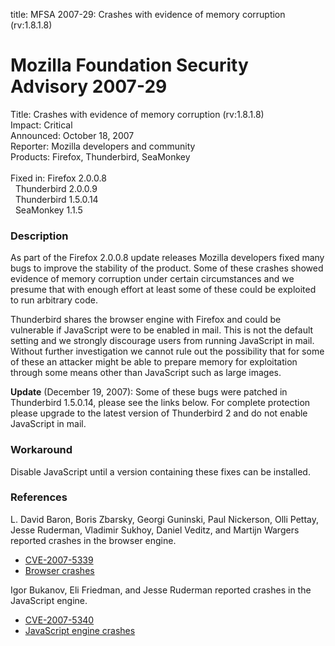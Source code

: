 title: MFSA 2007-29: Crashes with evidence of memory corruption (rv:1.8.1.8)

<h1>Mozilla Foundation Security Advisory 2007-29</h1>

<p>
<span class="label">Title:</span>      Crashes with evidence of memory corruption (rv:1.8.1.8)<br/>
<span class="label">Impact:</span>     Critical<br/>
<span class="label">Announced:</span>  October 18, 2007<br/>
<span class="label">Reporter:</span>   Mozilla developers and community<br/>
<span class="label">Products:</span>   Firefox, Thunderbird, SeaMonkey<br/>
<br/>
<span class="label">Fixed in:</span>   Firefox 2.0.0.8<br/>
<span class="label">&#160;</span>      Thunderbird 2.0.0.9<br/>
<span class="label">&#160;</span>      Thunderbird 1.5.0.14<br/>
<span class="label">&#160;</span>      SeaMonkey 1.1.5</p>


<h3>Description</h3>

<p>As part of the Firefox 2.0.0.8 update releases Mozilla developers fixed
many bugs to improve the stability of the product. Some of these crashes
showed evidence of memory corruption under certain circumstances and we
presume that with enough effort at least some of these could be exploited
to run arbitrary code.</p>

<p class="note">Thunderbird shares the browser engine with Firefox and could
be vulnerable if JavaScript were to be enabled in mail. This is not the default
setting and we strongly discourage users from running JavaScript in mail.
Without further investigation we cannot rule out the possibility that for some
of these an attacker might be able to prepare memory for exploitation through
some means other than JavaScript such as large images.</p>

<p><strong>Update</strong> (December 19, 2007): Some of these bugs
were patched in Thunderbird 1.5.0.14, please see the links below.
For complete protection please upgrade to the latest version of
Thunderbird 2 and do not enable JavaScript in mail.</p>


<h3>Workaround</h3>

<p>Disable JavaScript until a version containing these fixes can be installed.
</p>


<h3>References</h3>

<p>L. David Baron, Boris Zbarsky, Georgi Guninski, Paul Nickerson, Olli Pettay,
Jesse Ruderman, Vladimir Sukhoy, Daniel Veditz, and Martijn Wargers
reported crashes in the browser engine.</p>
<ul>
  <li><a class="ex-ref" href="http://cve.mitre.org/cgi-bin/cvename.cgi?name=CVE-2007-5339">
       CVE-2007-5339</a></li>

  <li><a href="https://bugzilla.mozilla.org/buglist.cgi?bug_id=309322,330563,341858,344064,348126,354645,361745,362901,378670,379799,382376,384105,386914,387033,387460,387844,391974,392285,393770,394014,394418">
        Browser crashes</a></li>
</ul>

<p>Igor Bukanov, Eli Friedman, and Jesse Ruderman reported crashes
in the JavaScript engine.</p>
<ul>
  <li><a class="ex-ref" href="http://cve.mitre.org/cgi-bin/cvename.cgi?name=CVE-2007-5340">
       CVE-2007-5340</a></li>

  <li><a href="https://bugzilla.mozilla.org/buglist.cgi?bug_id=372309,387955,390078,393537">
       JavaScript engine crashes</a></li>
</ul>



